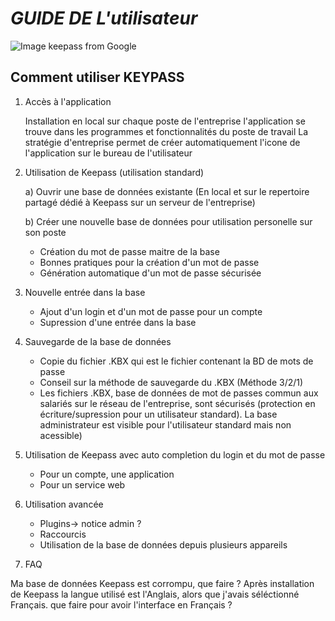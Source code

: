 # _**GUIDE DE L'utilisateur**_
![Image keepass from Google](https://drive.google.com/thumbnail?id=1QCBhXlu0WrmuYdOCHxMCL-Td4qOKwZID&sz=w1000 "Keepass")

## Comment utiliser KEYPASS ##

1) Accès à l'application
  
   Installation en local sur chaque poste de l'entreprise 
   l'application se trouve dans les programmes et fonctionnalités du poste de travail
   La stratégie d'entreprise permet de créer automatiquement l'icone de l'application sur le bureau de l'utilisateur
   
4) Utilisation de Keepass (utilisation standard)
   
   a) Ouvrir une base de données existante (En local et sur le repertoire partagé dédié à Keepass sur un serveur de l'entreprise)
   
   b) Créer une nouvelle base de données pour utilisation personelle sur son poste
   
      - Création du mot de passe maitre de la base
      - Bonnes pratiques pour la création d'un mot de passe
      - Génération automatique d'un mot de passe sécurisée
   
5) Nouvelle entrée dans la base
   
     - Ajout d'un login et d'un mot de passe pour un compte
     - Supression d'une entrée dans la base
       
6) Sauvegarde de la base de données

   - Copie du fichier .KBX qui est le fichier contenant la BD de mots de passe
   - Conseil sur la méthode de sauvegarde du .KBX (Méthode 3/2/1)
   - Les fichiers .KBX, base de données de mot de passes commun aux salariés sur le réseau de l'entreprise, sont sécurisés (protection en écriture/supression pour un utilisateur standard). La base administrateur est visible pour l'utilisateur standard mais non acessible)
 
   
7) Utilisation de Keepass avec auto completion du login et du mot de passe
   - Pour un compte, une application
   - Pour un service web

  

8) Utilisation avancée

   - Plugins-> notice admin ?
   - Raccourcis
   - Utilisation de la base de données depuis plusieurs appareils
   
9) FAQ

  Ma base de données Keepass est corrompu, que faire ?
  Après installation de Keepass la langue utilisé est l'Anglais, alors que j'avais séléctionné Français. que faire pour avoir   l'interface en Français ?
  
  






